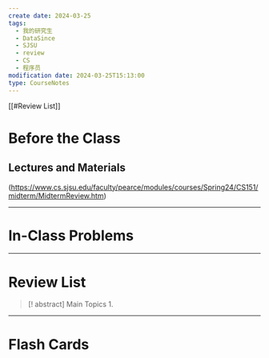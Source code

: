```yaml
---
create date: 2024-03-25
tags:
  - 我的研究生
  - DataSince
  - SJSU
  - review
  - CS
  - 程序员
modification date: 2024-03-25T15:13:00
type: CourseNotes
---
```


[[#Review List]]
# Before the Class
## Lectures and Materials
(https://www.cs.sjsu.edu/faculty/pearce/modules/courses/Spring24/CS151/midterm/MidtermReview.htm)

---
# In-Class Problems

---
# Review List
>[! abstract] Main Topics
>1. 

---
# Flash Cards
